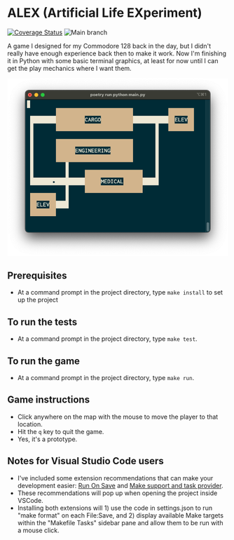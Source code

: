 # ALEX (Artificial Life EXperiment)


[![Coverage Status](https://coveralls.io/repos/github/bcorfman/alex/badge.svg?branch=main)](https://coveralls.io/github/bcorfman/alex?branch=main)
![Main branch](https://github.com/bcorfman/alex-console/actions/workflows/build-test.yml/badge.svg)

A game I designed for my Commodore 128 back in the day, but I didn't really have enough experience back then to make it work. 
Now I'm finishing it in Python with some basic terminal graphics, at least for now until I can get the play mechanics where I want them.

<img src="graphics/alex_console.png">

## Prerequisites
* At a command prompt in the project directory, type `make install` to set up the project

## To run the tests
* At a command prompt in the project directory, type `make test`.

## To run the game
* At a command prompt in the project directory, type `make run`.

## Game instructions
* Click anywhere on the map with the mouse to move the player to that location.
* Hit the `q` key to quit the game.
* Yes, it's a prototype.

## Notes for Visual Studio Code users
* I've included some extension recommendations that can make your development easier: [Run On Save](https://marketplace.visualstudio.com/items?itemName=emeraldwalk.RunOnSave) and [Make support and task provider](https://marketplace.visualstudio.com/items?itemName=carlos-algms.make-task-provider).
* These recommendations will pop up when opening the project inside VSCode.
* Installing both extensions will 1) use the code in settings.json to run "make format" on each File:Save, and 2) display available Make targets within the "Makefile Tasks" sidebar pane and allow them to be run with a mouse click.
